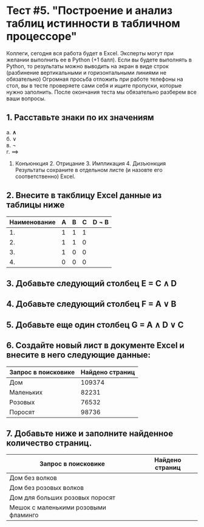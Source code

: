 # Тест #5. "Построение и анализ таблиц истинности в табличном процессоре"

Коллеги, сегодня вся работа будет в Excel. Эксперты могут при желании выполнить ее в Python (+1 балл). Если вы будете выполнять в Python, то результаты можно выводить на экран в виде строк (разбинение вертикальными и горизонтальными линиями не обязательно)
Огромная просьба отложить при работе телефоны на стол, вы в тесте проверяете сами себя и ищите пропуски, которые нужно заполнить. После окончания теста мы обязательно разберем все ваши вопросы.

##  1. Расставьте знаки по их значениям

a. <b>$\land$</b>  
б. $\lor$  
в. $\neg$  
г. $\implies$  

  1. Конъюнкция     2. Отрицание   3. Импликация   4.  Дизъюнкция   
Результаты сохраните в отдельном листе (и назовте его соответственно) Excel.

##  2. Внесите в такблицу Excel данные из таблицы ниже

| Наименование | А | B | С | D $\neg$ B| 
| --- | --- | --- | --- | ---|
| 1. | 1 | 1 | 1 |   |
| 2. | 1 | 1 | 0 |   |
| 3. | 1 | 0 | 0 |   |
| 4. | 0 | 0 | 0 |   |

##  3. Добавьте следующий столбец E = C $\land$ D

##  4. Добавьте следующий столбец F = A $\lor$ B

##  5. Добавьте еще один столбец G =  A $\land$ D $\lor$ C

##  6. Создайте новый лист в документе Excel и внесите в него следующие данные:

| Запрос в поисковике | Найдено страниц|
| --- | --- |
| Дом | 109374|
| Маленьких | 82231 |
| Розовых | 76532 |
| Поросят | 98736 |

## 7. Добавьте ниже и заполните найденное количество страниц.

| Запрос в поисковике | Найдено страниц |
| --- | --- |
| Дом без волков | |
| Дом без розовых волков| |
| Дом для больших розовых поросят| |
| Мешок с маленькими розовыми фламинго | | 
